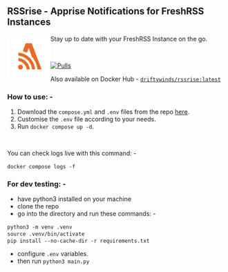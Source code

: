 ## RSSrise - Apprise Notifications for FreshRSS Instances

<img align="left" width="100" height="100" src="https://raw.githubusercontent.com/driftywinds/rssrise/refs/heads/main/icons/rssrise-close-trans.png"> Stay up to date with your FreshRSS Instance on the go.

<br>

[![Pulls](https://img.shields.io/docker/pulls/driftywinds/rssrise.svg?style=for-the-badge)](https://img.shields.io/docker/pulls/driftywinds/rssrise.svg?style=for-the-badge)

Also available on Docker Hub - [```driftywinds/rssrise:latest```](https://hub.docker.com/repository/docker/driftywinds/rssrise/general)

### How to use: - 

1. Download the ```compose.yml``` and ```.env``` files from the repo [here](https://github.com/driftywinds/rssrise).
2. Customise the ```.env``` file according to your needs.
3. Run ```docker compose up -d```.

<br>

You can check logs live with this command: - 
```
docker compose logs -f
```
### For dev testing: -
- have python3 installed on your machine
- clone the repo
- go into the directory and run these commands: -
```
python3 -m venv .venv
source .venv/bin/activate
pip install --no-cache-dir -r requirements.txt
```  
- configure ```.env``` variables.
- then run ```python3 main.py```
